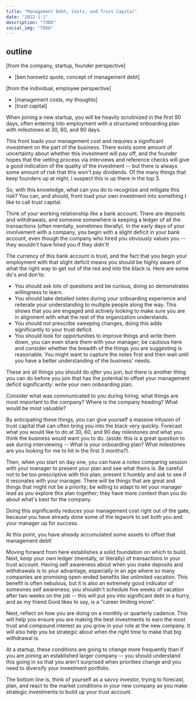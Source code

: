 ```yaml
---
title: "Management Debt, Costs, and Trust Capital"
date: "2022-1-1"
description: "TODO"
social_img: "TODO"
---
```


## outline

[from the company, startup, founder perspective]
- [ben horowitz quote, concept of management debt]

[from the individual, employee perspective]
- [management costs, my thoughts]
- [trust capital]

When joining a new startup, you will be heavily scrutinized in the first 90 days, often entering into employment with a structured onboarding plan with milestones at 30, 60, and 90 days.

This front loads your management cost and requires a significant investment on the part of the business. There exists some amount of uncertainty about whether this investment will pay off, and the founder hopes that the vetting process via interviews and reference checks will give a good indication of the quality of the investment -- but there is always some amount of risk that this won't pay dividends. Of the many things that keep founders up at night, I suspect this is up there in the top 3.

So, with this knowledge, what can you do to recognize and mitigate this risk? You can, and should, front load your own investment into something I like to call trust capital.

Think of your working relationship like a bank account. There are deposits and withdrawals, and someone somewhere is keeping a ledger of all the transactions (often mentally, sometimes literally). In the early days of your involvement with a company, you begin with a slight deficit in your bank account, even though the company who hired you obviously values you -- they wouldn't have hired you if they didn't!

The currency of this bank account is trust, and the fact that you begin your employment with that slight deficit means you should be highly aware of what the right way to get out of the red and into the black is. Here are some do's and don'ts:

- You should ask lots of questions and be curious, doing so demonstrates willingness to learn.
- You should take detailed notes during your onboarding experience and reiterate your understanding to multiple people along the way. This shows that you are engaged and actively looking to make sure you are in alignment with what the rest of the organization understands.
- You should not prescribe sweeping changes, doing this adds significantly to your trust deficit.
- You should look for opportunities to improve things and write them down, you can even share them with your manager; be cautious here and consider whether the breadth of the things you are suggesting is reasonable. You might want to capture the notes first and then wait until you have a better understanding of the business' needs.

These are all things you should do _after_ you join, but there is another thing you can do before you join that has the potential to offset your management deficit significantly: write your own onboarding plan.

Consider what was communicated to you during hiring, what things are most important to the company? Where is the company heading? What would be most valuable?

By anticipating these things, you can give yourself a massive infusion of trust capital that can often bring you into the black very quickly. Forecast what you would like to do at 30, 60, and 90 day milestones _and_ what you think the business would want you to do. (aside: this is a great question to ask during interviewing -- What is your onboarding plan? What milestones are you looking for me to hit in the first 3 months?).

Then, when you start on day one, you can have a notes comparing session with your manager to present your plan and see what theirs is. Be careful not to be too prescriptive with this plan; present it humbly and ask to see if it resonates with your manager. There will be things that are great and things that might not be a priority; be willing to adapt to let your manager lead as you explore this plan together; they have more context than you do about what's best for the company.

Doing this significantly reduces your management cost right out of the gate, because you have already done some of the legwork to set both you and your manager up for success.

At this point, you have already accumulated some assets to offset that management debt!

Moving forward from here establishes a solid foundation on which to build. Next, keep your own ledger (mentally, or literally) of transactions in your trust account. Having self awareness about when you make deposits and withdrawals is to your advantage, especially in an age where so many companies are promising open-ended benefits like unlimited vacation. This benefit is often nebulous, but it is also an extremely good indicator of someones self awareness; you shouldn't schedule five weeks of vacation after two weeks on the job -- this will put you into significant debt in a hurry, and as my friend Gord likes to say, is a "career limiting move".

Next, reflect on how you are doing on a monthly or quarterly cadence. This will help you ensure you are making the best investments to earn the most trust and compound interest as you grow in your role at the new company. It will also help you be strategic about when the right time to make that big withdrawal is.

At a startup, these conditions are going to change more frequently than if you are joining an established larger company -- you should understand this going in so that you aren't surprised when priorities change and you need to diversify your investment portfolio.

The bottom line is, think of yourself as a savvy investor, trying to forecast, plan, and react to the market conditions in your new company as you make strategic investments to build up your trust account.
